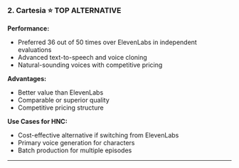 ### 2. **Cartesia** ⭐ TOP ALTERNATIVE

**Performance:**
- Preferred 36 out of 50 times over ElevenLabs in independent evaluations
- Advanced text-to-speech and voice cloning
- Natural-sounding voices with competitive pricing

**Advantages:**
- Better value than ElevenLabs
- Comparable or superior quality
- Competitive pricing structure

**Use Cases for HNC:**
- Cost-effective alternative if switching from ElevenLabs
- Primary voice generation for characters
- Batch production for multiple episodes

---
